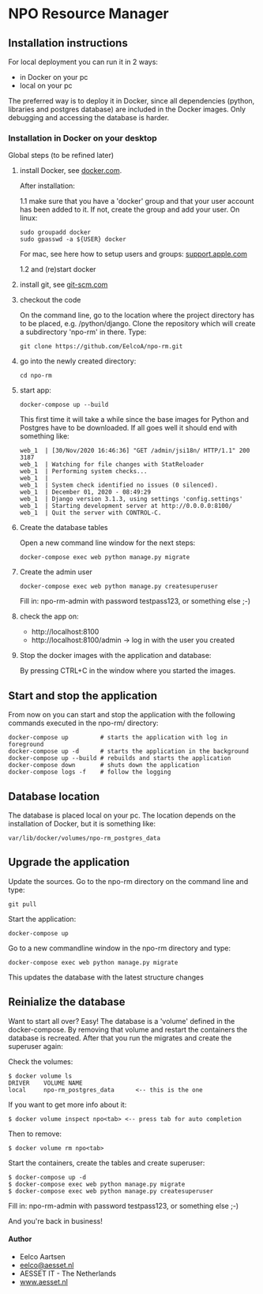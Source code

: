# NPO Resource Manager

## Installation instructions
For local deployment you can run it in 2 ways: 
- in Docker on your pc
- local on your pc

The preferred way is to deploy it in Docker, since all dependencies (python, 
libraries and postgres database) are included in the Docker images. 
Only debugging and accessing the database is harder.

### Installation in Docker on your desktop
Global steps (to be refined later)
1) install Docker, see <a href="https://www.docker.com/products/docker-desktop" target="_blank">docker.com</a>. 

    After installation:

    1.1 make sure that you have a 'docker' group and that your user account 
    has been added to it. If not, create the group and add your user. On linux:
    ```
    sudo groupadd docker
    sudo gpasswd -a ${USER} docker
    ```
    For mac, see here how to setup users and groups: 
    <a href="https://support.apple.com/guide/mac-help/set-up-other-users-on-your-mac-mtusr001/mac" 
    target="_blank">support.apple.com</a>
    
    1.2 and (re)start docker

2) install git, see <a href="https://git-scm.com/downloads" target="_blank">git-scm.com</a>
   
3) checkout the code

    On the command line, go to the location where the project directory has to be
    placed, e.g. /python/django. Clone the repository which will create a subdirectory
    'npo-rm' in there. Type:
    ```
    git clone https://github.com/EelcoA/npo-rm.git
    ```
4) go into the newly created directory:
    ```
    cd npo-rm
    ```
5) start app:
    ```
    docker-compose up --build 
    ```
    This first time it will take a while since the base images for Python and 
    Postgres have to be downloaded. If all goes well it should end with something 
    like:
    ```
    web_1  | [30/Nov/2020 16:46:36] "GET /admin/jsi18n/ HTTP/1.1" 200 3187
    web_1  | Watching for file changes with StatReloader
    web_1  | Performing system checks...
    web_1  | 
    web_1  | System check identified no issues (0 silenced).
    web_1  | December 01, 2020 - 08:49:29
    web_1  | Django version 3.1.3, using settings 'config.settings'
    web_1  | Starting development server at http://0.0.0.0:8100/
    web_1  | Quit the server with CONTROL-C.
    ```

6) Create the database tables

    Open a new command line window for the next steps:
    ```
    docker-compose exec web python manage.py migrate
    ```

7) Create the admin user
    ```
    docker-compose exec web python manage.py createsuperuser
    ```
    Fill in: npo-rm-admin with password testpass123, or something else ;-)

8) check the app on:
    - http://localhost:8100
    - http://localhost:8100/admin   -> log in with the user you created 

9) Stop the docker images with the application and database:
    
    By pressing CTRL+C in the window where you started the images.

## Start and stop the application
From now on you can start and stop the application with the following 
commands executed in the npo-rm/ directory: 
```
docker-compose up         # starts the application with log in foreground
docker-compose up -d      # starts the application in the background
docker-compose up --build # rebuilds and starts the application
docker-compose down       # shuts down the application
docker-compose logs -f    # follow the logging
```
 
## Database location
   
The database is placed local on your pc. The location depends on the
installation of Docker, but it is something like:
```
var/lib/docker/volumes/npo-rm_postgres_data
```

## Upgrade the application

Update the sources. Go to the npo-rm directory on the command line and type:
```
git pull
```

Start the application:
```
docker-compose up
```

Go to a new commandline window in the npo-rm directory and type:
```
docker-compose exec web python manage.py migrate
```
This updates the database with the latest structure changes

## Reinialize the database

Want to start all over? Easy! The database is a 'volume' defined in the 
docker-compose. By removing that volume and restart the containers the
database is recreated. After that you run the migrates and create the 
superuser again:

Check the volumes: 
```
$ docker volume ls
DRIVER    VOLUME NAME
local     npo-rm_postgres_data      <-- this is the one
```
If you want to get more info about it:
```
$ docker volume inspect npo<tab> <-- press tab for auto completion
```
Then to remove:
```
$ docker volume rm npo<tab>
```
Start the containers, create the tables and create superuser:
```
$ docker-compose up -d
$ docker-compose exec web python manage.py migrate
$ docker-compose exec web python manage.py createsuperuser
```
Fill in: npo-rm-admin with password testpass123, or something else ;-)

And you're back in business!

#### Author
- Eelco Aartsen
- eelco@aesset.nl
- AESSET IT - The Netherlands
- www.aesset.nl


